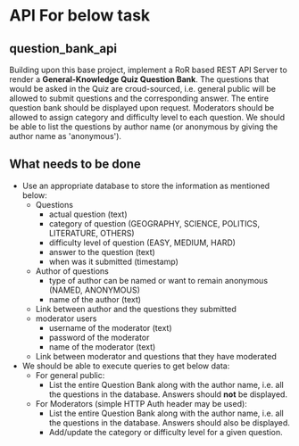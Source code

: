 # API For below task
## question_bank_api

Building upon this base project, implement a RoR based REST API Server to render a **General-Knowledge Quiz Question Bank**. The questions that would be asked in the Quiz are croud-sourced, i.e. general public will be allowed to submit questions and the corresponding answer. The entire question bank should be displayed upon request. Moderators should be allowed to assign category and difficulty level to each question. We should be able to list the questions by author name (or anonymous by giving the author name as 'anonymous').

## What needs to be done

 - Use an appropriate database to store the information as mentioned below:
    - Questions
        - actual question (text)
        - category of question (GEOGRAPHY, SCIENCE, POLITICS, LITERATURE, OTHERS)
        - difficulty level of question (EASY, MEDIUM, HARD)
        - answer to the question (text)
        - when was it submitted (timestamp)
    - Author of questions
        - type of author can be named or want to remain anonymous (NAMED, ANONYMOUS)
        - name of the author (text)
    - Link between author and the questions they submitted
    - moderator users
        - username of the moderator (text)
        - password of the moderator
        - name of the moderator (text)
    - Link between moderator and questions that they have moderated
 - We should be able to execute queries to get below data:
    - For general public:
        - List the entire Question Bank along with the author name, i.e. all the questions in the database. Answers should **not** be displayed.
    - For Moderators (simple HTTP Auth header may be used):
        - List the entire Question Bank along with the author name, i.e. all the questions in the database. Answers should also be displayed.
        - Add/update the category or difficulty level for a given question.
